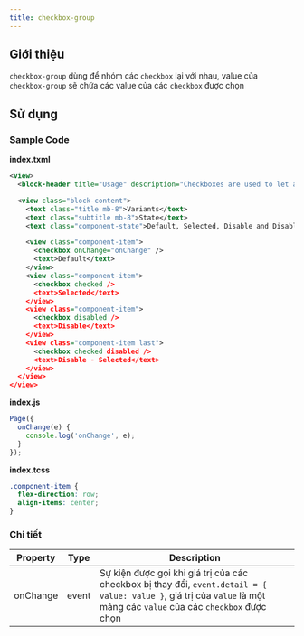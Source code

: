 ```yaml
---
title: checkbox-group
---
```


## Giới thiệu

`checkbox-group` dùng để nhóm các `checkbox` lại với nhau, value của `checkbox-group` sẽ chứa các value của các `checkbox` được chọn

## Sử dụng

### Sample Code

**index.txml**

```xml
<view>
  <block-header title="Usage" description="Checkboxes are used to let a user choose one or more options from a limited number of options." />

  <view class="block-content">
    <text class="title mb-8">Variants</text>
    <text class="subtitle mb-8">State</text>
    <text class="component-state">Default, Selected, Disable and Disable - Selected</text>

    <view class="component-item">
      <checkbox onChange="onChange" />
      <text>Default</text>
    </view>
    <view class="component-item">
      <checkbox checked />
      <text>Selected</text>
    </view>
    <view class="component-item">
      <checkbox disabled />
      <text>Disable</text>
    </view>
    <view class="component-item last">
      <checkbox checked disabled />
      <text>Disable - Selected</text>
    </view>
  </view>
</view>
```

**index.js**

```js
Page({
  onChange(e) {
    console.log('onChange', e);
  }
});
```

**index.tcss**

```css
.component-item {
  flex-direction: row;
  align-items: center;
}
```

### Chi tiết

| Property | Type  | Description                                                                                                                                                            |
| -------- | ----- | ---------------------------------------------------------------------------------------------------------------------------------------------------------------------- |
| onChange | event | Sự kiện được gọi khi giá trị của các checkbox bị thay đổi, `event.detail = { value: value }`, giá trị của `value` là một mảng các `value` của các `checkbox` được chọn |
